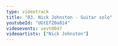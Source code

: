 ```yaml
---
type: videotrack
title: "03. Nick Johnston - Guitar solo"
youtubeId: "UGtEfZ0a814"
videoevents: vevt0047
videoartists: ["Nick Johnston"]
---
```

